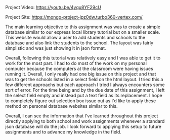 Project Video:
https://youtu.be/4yqu8YF29cU

Project Site:
https://mongo-project-jpz0dw.turbo360-vertex.com/

The main learning objective to this assignment was was to create a simple database similar to our express local library tutorial but on a smaller scale. This website would allow a user to add students and schools to the database and also link the students to the school. The layout was fairly simplistic and was just showing it in json format.

Overall, following this tutorial was relatively easy and I was able to get it to work for the most part. I had to do most of the work on my personal computer because the computers at the classroom were having issues running it. Overall, I only really had one big issue on this project and that was to get the schools listed in a select field on the html layout. I tried this a few different approachs but each approach I tried I always encounters some sort of error. For the time being and by the due date of this assignment, I left the select field empty and instead put a text field as its replacement. I hope to completely figure out selection box issue out as I'd like to apply these method on personal database websites similar to this.

Overall, I can  see the information that I've learned throughout this project directly applying to both school and work assignments whenever a standard json database will do the job. I look forward to applying this setup to future assignments and to advance my knowledge in the field.
